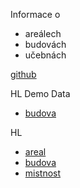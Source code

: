 Informace o 
- areálech
- budovách
- učebnách

[github](https://github.com/antoninfrajt/frontendui/tree/app-users)

HL Demo Data
- [budova](/facilities/facility/view/31f801ed-b697-4c19-8de1-bb77fd128eb7)


HL
- [areal](/facilities/facility/view/66275ffa-a7b3-11ed-b76e-0242ac110002)
- [budova](/facilities/facility/view/662763a6-a7b3-11ed-b76e-0242ac110002)
- [mistnost](/facilities/facility/view/662764dc-a7b3-11ed-b76e-0242ac110002)
